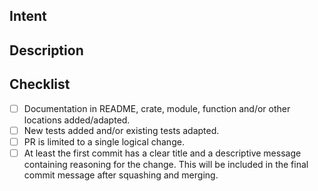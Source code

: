 <!---
Thanks for creating a pull request!

Please start your PR title with the appropriate prefix as specified by [conventional commits](https://www.conventionalcommits.org/en/v1.0.0/#specification):

chore: [your title]
docs: [your title]
feat: [your title]
fix: [your title]
refactor: [your title]
rfc: [your title]
test: [your title]
-->


## Intent
<!---
Please describe what you want to achieve here.
Keep your PR limited to one logical change.
For example, if you add a feature, don't include fixes you made along the way
Please open another PR for more contributions.
-->

## Description
<!--- 
For complex PRs, please describe what you did to achieve your goal here.
Did you consider different approaches, where there any trade-offs you made?
More information about why you implemented your solution the way you did helps reviewers.
This section can be removed for obvious changes like typo fixes.
-->

## Checklist
<!--- 
Please make sure all that apply are checked.
-->
- [ ] Documentation in README, crate, module, function and/or other locations added/adapted.
- [ ] New tests added and/or existing tests adapted.
- [ ] PR is limited to a single logical change.
- [ ] At least the first commit has a clear title and a descriptive message containing reasoning for the change. This will be included in the final commit message after squashing and merging.

